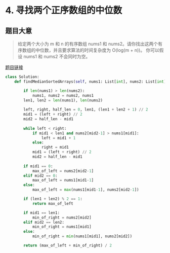 # 4. 寻找两个正序数组的中位数

## 题目大意
> 给定两个大小为 m 和 n 的有序数组 nums1 和 nums2。请你找出这两个有序数组的中位数，并且要求算法的时间复杂度为 O(log(m + n))。 你可以假设 nums1 和 nums2 不会同时为空。

[题目链接](https://leetcode-cn.com/problems/median-of-two-sorted-arrays/)

```python
class Solution:
    def findMedianSortedArrays(self, nums1: List[int], nums2: List[int]) -> float:

        if len(nums1) > len(nums2):
            nums1, nums2 = nums2, nums1
        len1, len2 = len(nums1), len(nums2)
        
        left, right, half_len = 0, len1, (len1 + len2 + 1) // 2
        mid1 = (left + right) // 2
        mid2 = half_len - mid1
        
        while left < right:
            if mid1 < len1 and nums2[mid2-1] > nums1[mid1]:
                left = mid1 + 1
            else:
                right = mid1
            mid1 = (left + right) // 2
            mid2 = half_len - mid1
        
        if mid1 == 0: 
            max_of_left = nums2[mid2-1]
        elif mid2 == 0: 
            max_of_left = nums1[mid1-1]
        else: 
            max_of_left = max(nums1[mid1-1], nums2[mid2-1])

        if (len1 + len2) % 2 == 1:
            return max_of_left

        if mid1 == len1: 
            min_of_right = nums2[mid2]
        elif mid2 == len2: 
            min_of_right = nums1[mid1]
        else: 
            min_of_right = min(nums1[mid1], nums2[mid2])

        return (max_of_left + min_of_right) / 2

```
